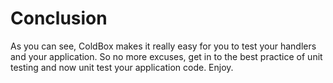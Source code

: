 # Conclusion

As you can see, ColdBox makes it really easy for you to test your handlers and your application. So no more excuses, get in to the best practice of unit testing and now unit test your application code. Enjoy. 